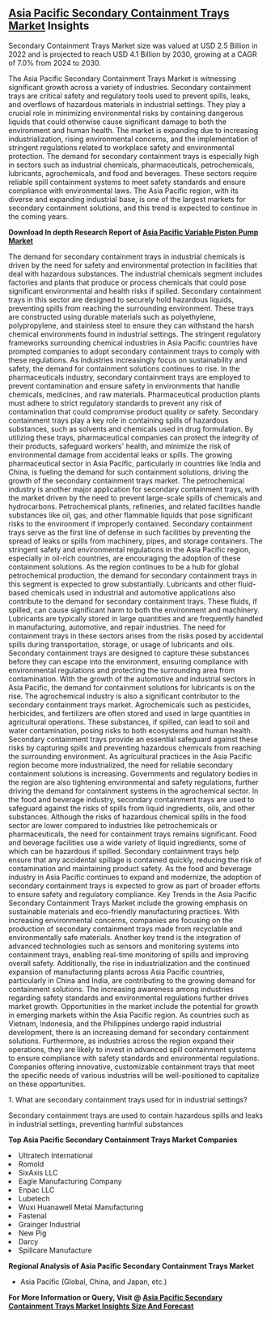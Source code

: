 <h2><a href="https://www.verifiedmarketreports.com/download-sample/?rid=311622&amp;utm_source=Github-Feb&amp;utm_medium=219" target="_blank">Asia Pacific Secondary Containment Trays Market</a> Insights</h2><p>Secondary Containment Trays Market size was valued at USD 2.5 Billion in 2022 and is projected to reach USD 4.1 Billion by 2030, growing at a CAGR of 7.0% from 2024 to 2030.</p><p><p>The Asia Pacific Secondary Containment Trays Market is witnessing significant growth across a variety of industries. Secondary containment trays are critical safety and regulatory tools used to prevent spills, leaks, and overflows of hazardous materials in industrial settings. They play a crucial role in minimizing environmental risks by containing dangerous liquids that could otherwise cause significant damage to both the environment and human health. The market is expanding due to increasing industrialization, rising environmental concerns, and the implementation of stringent regulations related to workplace safety and environmental protection. The demand for secondary containment trays is especially high in sectors such as industrial chemicals, pharmaceuticals, petrochemicals, lubricants, agrochemicals, and food and beverages. These sectors require reliable spill containment systems to meet safety standards and ensure compliance with environmental laws. The Asia Pacific region, with its diverse and expanding industrial base, is one of the largest markets for secondary containment solutions, and this trend is expected to continue in the coming years. <p><strong>Download In depth Research Report of <a href="https://www.verifiedmarketreports.com/download-sample/?rid=236118&amp;utm_source=Pulse-Dec&amp;utm_medium=219" target="_blank">Asia Pacific Variable Piston Pump Market</a></strong></p> The demand for secondary containment trays in industrial chemicals is driven by the need for safety and environmental protection in facilities that deal with hazardous substances. The industrial chemicals segment includes factories and plants that produce or process chemicals that could pose significant environmental and health risks if spilled. Secondary containment trays in this sector are designed to securely hold hazardous liquids, preventing spills from reaching the surrounding environment. These trays are constructed using durable materials such as polyethylene, polypropylene, and stainless steel to ensure they can withstand the harsh chemical environments found in industrial settings. The stringent regulatory frameworks surrounding chemical industries in Asia Pacific countries have prompted companies to adopt secondary containment trays to comply with these regulations. As industries increasingly focus on sustainability and safety, the demand for containment solutions continues to rise. In the pharmaceuticals industry, secondary containment trays are employed to prevent contamination and ensure safety in environments that handle chemicals, medicines, and raw materials. Pharmaceutical production plants must adhere to strict regulatory standards to prevent any risk of contamination that could compromise product quality or safety. Secondary containment trays play a key role in containing spills of hazardous substances, such as solvents and chemicals used in drug formulation. By utilizing these trays, pharmaceutical companies can protect the integrity of their products, safeguard workers' health, and minimize the risk of environmental damage from accidental leaks or spills. The growing pharmaceutical sector in Asia Pacific, particularly in countries like India and China, is fueling the demand for such containment solutions, driving the growth of the secondary containment trays market. The petrochemical industry is another major application for secondary containment trays, with the market driven by the need to prevent large-scale spills of chemicals and hydrocarbons. Petrochemical plants, refineries, and related facilities handle substances like oil, gas, and other flammable liquids that pose significant risks to the environment if improperly contained. Secondary containment trays serve as the first line of defense in such facilities by preventing the spread of leaks or spills from machinery, pipes, and storage containers. The stringent safety and environmental regulations in the Asia Pacific region, especially in oil-rich countries, are encouraging the adoption of these containment solutions. As the region continues to be a hub for global petrochemical production, the demand for secondary containment trays in this segment is expected to grow substantially. Lubricants and other fluid-based chemicals used in industrial and automotive applications also contribute to the demand for secondary containment trays. These fluids, if spilled, can cause significant harm to both the environment and machinery. Lubricants are typically stored in large quantities and are frequently handled in manufacturing, automotive, and repair industries. The need for containment trays in these sectors arises from the risks posed by accidental spills during transportation, storage, or usage of lubricants and oils. Secondary containment trays are designed to capture these substances before they can escape into the environment, ensuring compliance with environmental regulations and protecting the surrounding area from contamination. With the growth of the automotive and industrial sectors in Asia Pacific, the demand for containment solutions for lubricants is on the rise. The agrochemical industry is also a significant contributor to the secondary containment trays market. Agrochemicals such as pesticides, herbicides, and fertilizers are often stored and used in large quantities in agricultural operations. These substances, if spilled, can lead to soil and water contamination, posing risks to both ecosystems and human health. Secondary containment trays provide an essential safeguard against these risks by capturing spills and preventing hazardous chemicals from reaching the surrounding environment. As agricultural practices in the Asia Pacific region become more industrialized, the need for reliable secondary containment solutions is increasing. Governments and regulatory bodies in the region are also tightening environmental and safety regulations, further driving the demand for containment systems in the agrochemical sector. In the food and beverage industry, secondary containment trays are used to safeguard against the risks of spills from liquid ingredients, oils, and other substances. Although the risks of hazardous chemical spills in the food sector are lower compared to industries like petrochemicals or pharmaceuticals, the need for containment trays remains significant. Food and beverage facilities use a wide variety of liquid ingredients, some of which can be hazardous if spilled. Secondary containment trays help ensure that any accidental spillage is contained quickly, reducing the risk of contamination and maintaining product safety. As the food and beverage industry in Asia Pacific continues to expand and modernize, the adoption of secondary containment trays is expected to grow as part of broader efforts to ensure safety and regulatory compliance. Key Trends in the Asia Pacific Secondary Containment Trays Market include the growing emphasis on sustainable materials and eco-friendly manufacturing practices. With increasing environmental concerns, companies are focusing on the production of secondary containment trays made from recyclable and environmentally safe materials. Another key trend is the integration of advanced technologies such as sensors and monitoring systems into containment trays, enabling real-time monitoring of spills and improving overall safety. Additionally, the rise in industrialization and the continued expansion of manufacturing plants across Asia Pacific countries, particularly in China and India, are contributing to the growing demand for containment solutions. The increasing awareness among industries regarding safety standards and environmental regulations further drives market growth. Opportunities in the market include the potential for growth in emerging markets within the Asia Pacific region. As countries such as Vietnam, Indonesia, and the Philippines undergo rapid industrial development, there is an increasing demand for secondary containment solutions. Furthermore, as industries across the region expand their operations, they are likely to invest in advanced spill containment systems to ensure compliance with safety standards and environmental regulations. Companies offering innovative, customizable containment trays that meet the specific needs of various industries will be well-positioned to capitalize on these opportunities. <p>1. What are secondary containment trays used for in industrial settings?</p> <p>Secondary containment trays are used to contain hazardous spills and leaks in industrial settings, preventing harmful substances</p><p><strong>Top Asia Pacific Secondary Containment Trays Market Companies</strong></p><div data-test-id=""><p><li>Ultratech International</li><li> Romold</li><li> SixAxis LLC</li><li> Eagle Manufacturing Company</li><li> Enpac LLC</li><li> Lubetech</li><li> Wuxi Huanawell Metal Manufacturing</li><li> Fastenal</li><li> Grainger Industrial</li><li> New Pig</li><li> Darcy</li><li> Spillcare Manufacture</li></p><div><strong>Regional Analysis of&nbsp;Asia Pacific Secondary Containment Trays Market</strong></div><ul><li dir="ltr"><p dir="ltr">Asia Pacific (Global, China, and Japan, etc.)</p></li></ul><p><strong>For More Information or Query, Visit @&nbsp;</strong><strong><a href="https://www.verifiedmarketreports.com/product/secondary-containment-trays-market/?utm_source=Github-Feb&amp;utm_medium=219" target="_blank">Asia Pacific Secondary Containment Trays Market Insights Size And Forecast</a></strong></p></div><h2>&nbsp;</h2><div data-test-id="">&nbsp;</div>
